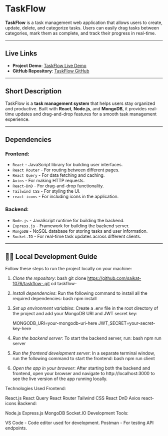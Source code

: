 # TaskFlow

**TaskFlow** is a task management web application that allows users to create, update, delete, and categorize tasks. Users can easily drag tasks between categories, mark them as complete, and track their progress in real-time.

---

## Live Links

- **Project Demo**: [TaskFlow Live Demo](https://taskflow-24416.web.app)  
- **GitHub Repository**: [TaskFlow GitHub](https://github.com/saikat1076/TaskFlow-sarvar)

---

## Short Description

TaskFlow is a **task management system** that helps users stay organized and productive. Built with **React**, **Node.js**, and **MongoDB**, it provides real-time updates and drag-and-drop features for a smooth task management experience.

---

## Dependencies

### Frontend:
- `React` - JavaScript library for building user interfaces.
- `React Router` - For routing between different pages.
- `React Query` - For data fetching and caching.
- `Axios` - For making HTTP requests.
- `React-DnD` - For drag-and-drop functionality.
- `Tailwind CSS` - For styling the UI.
- `react-icons` - For including icons in the application.

### Backend:
- `Node.js` - JavaScript runtime for building the backend.
- `Express.js` - Framework for building the backend server.
- `MongoDB` - NoSQL database for storing tasks and user information.
- `Socket.IO` - For real-time task updates across different clients.

---

## 🏃‍♂ Local Development Guide

Follow these steps to run the project locally on your machine:

1. *Clone the repository*:
    bash
    git clone https://github.com/saikat-1076/taskflow-.git
    cd taskflow-
    

2. *Install dependencies*:
    Run the following command to install all the required dependencies:
    bash
    npm install
    

3. *Set up environment variables*:
    Create a .env file in the root directory of the project and add your MongoDB URI and JWT secret key:
    
    MONGODB_URI=your-mongodb-uri-here
    JWT_SECRET=your-secret-key-here
    

4. *Run the backend server*:
    To start the backend server, run:
    bash
    npm run server
    

5. *Run the frontend development server*:
    In a separate terminal window, run the following command to start the frontend:
    bash
    npm run client
    

6. *Open the app in your browser*:
    After starting both the backend and frontend, open your browser and navigate to http://localhost:3000 to see the live version of the app running locally.


Technologies Used
Frontend:

React.js
React Query
React Router
Tailwind CSS
React DnD
Axios
react-icons
Backend:

Node.js
Express.js
MongoDB
Socket.IO
Development Tools:

VS Code - Code editor used for development.
Postman - For testing API endpoints.
